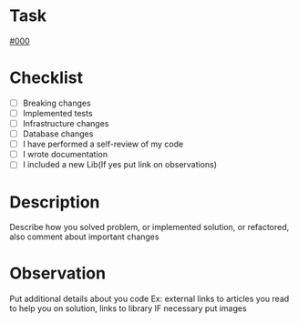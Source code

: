 # Task

[#000](https://app.ora.pm/)

# Checklist

- [ ] Breaking changes
- [ ] Implemented tests
- [ ] Infrastructure changes
- [ ] Database changes
- [ ] I have performed a self-review of my code
- [ ] I wrote documentation
- [ ] I included a new Lib(If yes put link on observations)

# Description

Describe how you solved problem, or implemented solution, or refactored, also comment about important changes

# Observation

Put additional details about you code Ex: external links to articles you read to help you on solution, links to library
IF necessary put images